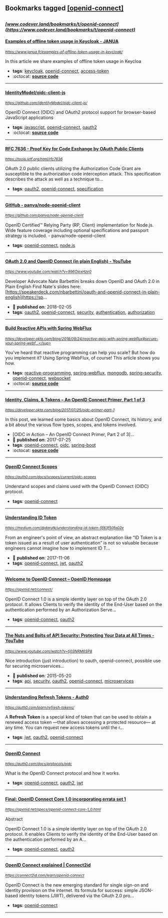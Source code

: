 ## Bookmarks tagged [[openid-connect]](https://www.codever.land/search?q=[openid-connect])

_<sup><sup>[www.codever.land/bookmarks/t/openid-connect](https://www.codever.land/bookmarks/t/openid-connect)</sup></sup>_
---
#### [Examples of offline token usage in Keycloak - JANUA](https://www.janua.fr/examples-of-offline-token-usage-in-keycloak/)
_<sup>https://www.janua.fr/examples-of-offline-token-usage-in-keycloak/</sup>_

In this article we share examples of offline token usage in Keycloa
* **tags**: [keycloak](../tagged/keycloak.md), [openid-connect](../tagged/openid-connect.md), [access-token](../tagged/access-token.md)
* :octocat: **[source code](https://github.com/keycloak/keycloak/tree/master/examples/demo-template/offline-access-app)**
---
#### [IdentityModel/oidc-client-js](https://github.com/IdentityModel/oidc-client-js/)
_<sup>https://github.com/IdentityModel/oidc-client-js/</sup>_

OpenID Connect (OIDC) and OAuth2 protocol support for browser-based JavaScript applications
* **tags**: [javascript](../tagged/javascript.md), [openid-connect](../tagged/openid-connect.md), [oauth2](../tagged/oauth2.md)
* :octocat: **[source code](https://github.com/IdentityModel/oidc-client-js/)**
---
#### [RFC 7636 - Proof Key for Code Exchange by OAuth Public Clients](https://tools.ietf.org/html/rfc7636)
_<sup>https://tools.ietf.org/html/rfc7636</sup>_

 OAuth 2.0 public clients utilizing the Authorization Code Grant are
   susceptible to the authorization code interception attack.  This
   specification describes the attack as well as a technique to...
* **tags**: [oauth2](../tagged/oauth2.md), [openid-connect](../tagged/openid-connect.md), [specification](../tagged/specification.md)
---
#### [GitHub - panva/node-openid-client](https://github.com/panva/node-openid-client)
_<sup>https://github.com/panva/node-openid-client</sup>_

OpenID Certified™ Relying Party (RP, Client) implementation for Node.js. Wide feature coverage including optional specifications and passport strategy is included. - panva/node-openid-client
* **tags**: [openid-connect](../tagged/openid-connect.md), [node.js](../tagged/node.js.md)
---
#### [OAuth 2.0 and OpenID Connect (in plain English) - YouTube](https://www.youtube.com/watch?v=996OiexHze0)
_<sup>https://www.youtube.com/watch?v=996OiexHze0</sup>_

Developer Advocate Nate Barbettini breaks down OpenID and OAuth 2.0 in Plain English Find Nate's slides here: [https://speakerdeck.com/nbarbettini/oauth-and-openid-connect-in-plain-english](https://sp...
* :calendar: **published on**: 2018-02-05
* **tags**: [oauth2](../tagged/oauth2.md), [openid-connect](../tagged/openid-connect.md), [security](../tagged/security.md), [authentication](../tagged/authentication.md), [authorization](../tagged/authorization.md)
---
#### [Build Reactive APIs with Spring WebFlux](https://developer.okta.com/blog/2018/09/24/reactive-apis-with-spring-webflux#secure-your-spring-webflux-reactive-api-with-oidc)
_<sup>https://developer.okta.com/blog/2018/09/24/reactive-apis-with-spring-webflux#secure-your-spring-webf...</sup>_

You've heard that reactive programming can help you scale? But how do you implement it? Using Spring WebFlux, of course! This article shows you how.
* **tags**: [reactive-programming](../tagged/reactive-programming.md), [spring-webflux](../tagged/spring-webflux.md), [mongodb](../tagged/mongodb.md), [spring-security](../tagged/spring-security.md), [openid-connect](../tagged/openid-connect.md), [websocket](../tagged/websocket.md)
* :octocat: **[source code](https://github.com/oktadeveloper/okta-spring-webflux-react-example)**
---
#### [Identity, Claims, & Tokens – An OpenID Connect Primer, Part 1 of 3](https://developer.okta.com/blog/2017/07/25/oidc-primer-part-1)
_<sup>https://developer.okta.com/blog/2017/07/25/oidc-primer-part-1</sup>_

In this post, we learned some basics about OpenID Connect, its history, and a bit about the various flow types, scopes, and tokens involved.

* [OIDC in Action – An OpenID Connect Primer, Part 2 of 3]...
* :calendar: **published on**: 2017-07-25
* **tags**: [openid-connect](../tagged/openid-connect.md), [oidc](../tagged/oidc.md), [spring-boot](../tagged/spring-boot.md)
* :octocat: **[source code](https://github.com/oktadeveloper/okta-oidc-flows-example)**
---
#### [OpenID Connect Scopes](https://auth0.com/docs/scopes/current/oidc-scopes)
_<sup>https://auth0.com/docs/scopes/current/oidc-scopes</sup>_

Understand scopes and claims used with the OpenID Connect (OIDC) protocol.
* **tags**: [openid-connect](../tagged/openid-connect.md)
---
#### [Understanding ID Token](https://medium.com/@darutk/understanding-id-token-5f83f50fa02e)
_<sup>https://medium.com/@darutk/understanding-id-token-5f83f50fa02e</sup>_

From an engineer's point of view, an abstract explanation like “ID Token is a token issued as a result of user authentication” is not so valuable because engineers cannot imagine how to implement ID T...
* :calendar: **published on**: 2017-11-06
* **tags**: [openid-connect](../tagged/openid-connect.md), [jwt](../tagged/jwt.md), [oauth2](../tagged/oauth2.md)
---
#### [Welcome to OpenID Connect – OpenID Homepage](https://openid.net/connect/)
_<sup>https://openid.net/connect/</sup>_

OpenID Connect 1.0 is a simple identity layer on top of the OAuth 2.0 protocol. It allows Clients to verify the identity of the End-User based on the authentication performed by an Authorization Serve...
* **tags**: [openid-connect](../tagged/openid-connect.md), [oauth2](../tagged/oauth2.md)
---
#### [The Nuts and Bolts of API Security: Protecting Your Data at All Times - YouTube](https://www.youtube.com/watch?v=tj03NRM6SP8)
_<sup>https://www.youtube.com/watch?v=tj03NRM6SP8</sup>_

Nice introduction (just introduction) to oauth, openid-connect, possible use for securing microservices...
* :calendar: **published on**: 2015-05-20
* **tags**: [api](../tagged/api.md), [security](../tagged/security.md), [oauth2](../tagged/oauth2.md), [openid-connect](../tagged/openid-connect.md), [microservices](../tagged/microservices.md)
---
#### [Understanding Refresh Tokens - Auth0](https://auth0.com/learn/refresh-tokens/)
_<sup>https://auth0.com/learn/refresh-tokens/</sup>_

A **Refresh Token** is a special kind of token that can be used to obtain a renewed access token —that allows accessing a protected resource— at any time. You can request new access tokens until the r...
* **tags**: [jwt](../tagged/jwt.md), [oauth2](../tagged/oauth2.md), [openid-connect](../tagged/openid-connect.md)
---
#### [OpenID Connect](https://auth0.com/docs/protocols/oidc)
_<sup>https://auth0.com/docs/protocols/oidc</sup>_

What is the OpenID Connect protocol and how it works.
* **tags**: [openid-connect](../tagged/openid-connect.md), [oauth2](../tagged/oauth2.md), [jwt](../tagged/jwt.md)
---
#### [Final: OpenID Connect Core 1.0 incorporating errata set 1](https://openid.net/specs/openid-connect-core-1_0.html)
_<sup>https://openid.net/specs/openid-connect-core-1_0.html</sup>_

 Abstract 

OpenID Connect 1.0 is a simple identity layer on top of the OAuth 2.0 protocol. It enables Clients to verify the identity of the End-User based on the authentication performed by an A...
* **tags**: [openid-connect](../tagged/openid-connect.md), [oauth2](../tagged/oauth2.md)
---
#### [OpenID Connect explained | Connect2id](https://connect2id.com/learn/openid-connect)
_<sup>https://connect2id.com/learn/openid-connect</sup>_

OpenID Connect is the new emerging standard for single sign-on and identity provision on the internet. Its formula for success: simple JSON-based identity tokens (JWT), delivered via the OAuth 2.0 pro...
* **tags**: [openid-connect](../tagged/openid-connect.md)
---
